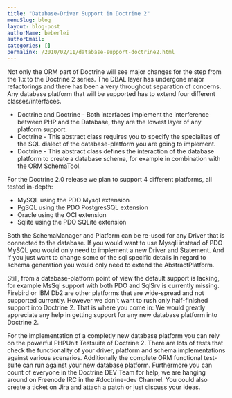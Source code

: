 ```yaml
---
title: "Database-Driver Support in Doctrine 2"
menuSlug: blog
layout: blog-post
authorName: beberlei
authorEmail:
categories: []
permalink: /2010/02/11/database-support-doctrine2.html
---
```

Not only the ORM part of Doctrine will see major changes for the step
from the 1.x to the Doctrine 2 series. The DBAL layer has undergone
major refactorings and there has been a very throughout separation of
concerns. Any database platform that will be supported has to extend
four different classes/interfaces.

-   Doctrine and Doctrine - Both interfaces implement the interference
    between PHP and the Database, they are the lowest layer of any
    platform support.
-   Doctrine - This abstract class requires you to specify the
    specialites of the SQL dialect of the database-platform you are
    going to implement.
-   Doctrine - This abstract class defines the interaction of the
    database platform to create a database schema, for example in
    combination with the ORM SchemaTool.

For the Doctrine 2.0 release we plan to support 4 different platforms,
all tested in-depth:

-   MySQL using the PDO Mysql extension
-   PgSQL using the PDO PostgresSQL extension
-   Oracle using the OCI extension
-   Sqlite using the PDO SQLite extension

Both the SchemaManager and Platform can be re-used for any Driver that
is connected to the database. If you would want to use Mysqli instead of
PDO MySQL you would only need to implement a new Driver and Statement.
And if you just want to change some of the sql specific details in
regard to schema generation you would only need to extend the
AbstractPlatform.

Still, from a database-platform point of view the default support is
lacking, for example MsSql support with both PDO and SqlSrv is currently
missing. Firebird or IBM Db2 are other platforms that are wide-spread
and not supported currently. However we don't want to rush only
half-finished support into Doctrine 2. That is where you come in: We
would greatly appreciate any help in getting support for any new
database platform into Doctrine 2.

For the implementation of a completly new database platform you can rely
on the powerful PHPUnit Testsuite of Doctrine 2. There are lots of tests
that check the functionality of your driver, platform and schema
implementations against various scenarios. Additionally the complete ORM
functional test-suite can run against your new database platform.
Furthermore you can count of everyone in the Doctrine DEV Team for help,
we are hanging around on Freenode IRC in the \#doctrine-dev Channel. You
could also create a ticket on Jira and attach a patch or just discuss
your ideas.

